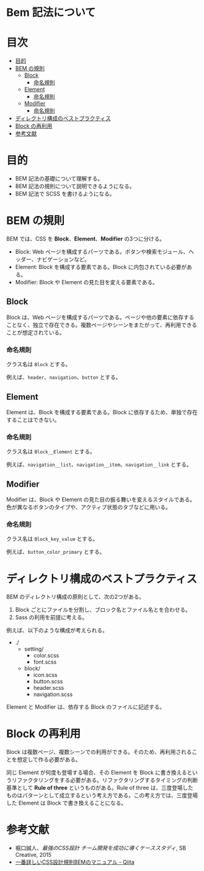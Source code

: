 # Bem 記法について

# 目次

<!-- vim-markdown-toc GFM -->

- [目的](#目的)
- [BEM の規則](#bem-規則)
  - [Block](#block)
    - [命名規則](#命名規則)
  - [Element](#element)
    - [命名規則](#命名規則-1)
  - [Modifier](#modifier)
    - [命名規則](#命名規則-2)
- [ディレクトリ構成のベストプラクティス](#構成)
- [Block の再利用](#block-再利用)
- [参考文献](#参考文献)

<!-- vim-markdown-toc -->

# 目的

- BEM 記法の基礎について理解する。
- BEM 記法の規則について説明できるようになる。
- BEM 記法で SCSS を書けるようになる。

# BEM の規則

BEM では、CSS を **Block**、**Element**、**Modifier** の3つに分ける。

- Block: Web ページを構成するパーツである。ボタンや検索モジュール、ヘッダー、ナビゲーションなど。
- Element: Block を構成する要素である。Block に内包されている必要がある。
- Modifier: Block や Element の見た目を変える要素である。

## Block

Block は、Web ページを構成するパーツである。ページや他の要素に依存することなく、独立で存在できる。複数ページやシーンをまたがって、再利用できることが想定されている。

### 命名規則

クラス名は `Block` とする。

例えば、`header`、`navigation`、`button` とする。

## Element

Element は、Block を構成する要素である。Block に依存するため、単独で存在することはできない。

### 命名規則

クラス名は `Block__Element` とする。

例えば、`navigation__list`、`navigation__item`、`navigation__link` とする。

## Modifier

Modifier は、Block や Element の見た目の振る舞いを変えるスタイルである。色が異なるボタンのタイプや、アクティブ状態のタブなどに用いる。

### 命名規則

クラス名は `Block_key_value` とする。

例えば、`button_color_primary` とする。

# ディレクトリ構成のベストプラクティス

BEM のディレクトリ構成の原則として、次の2つがある。

1. Block ごとにファイルを分割し、ブロック名とファイル名とを合わせる。
2. Sass の利用を前提に考える。

例えば、以下のような構成が考えられる。

- ./
  - setting/
    - color.scss
    - font.scss
  - block/
    - icon.scss
    - button.scss
    - header.scss
    - navigation.scss

Element と Modifier は、依存する Block のファイルに記述する。

# Block の再利用

Block は複数ページ、複数シーンでの利用ができる。そのため、再利用されることを想定して作る必要がある。

同じ Element が何度も登場する場合、その Element を Block に書き換えるというリファクタリングをする必要がある。リファクタリングするタイミングの判断基準として **Rule of three** というものがある。Rule of three は、三度登場したものはパターンとして成立するという考え方である。この考え方では、三度登場した Element は Block で書き換えることになる。

# 参考文献

- 堀口誠人、*最強のCSS設計 チーム開発を成功に導くケーススタディ*, SB Creative, 2015
- [一番詳しいCSS設計規則BEMのマニュアル - Qiita](https://qiita.com/Takuan_Oishii/items/0f0d2c5dc33a9b2d9cb1)
